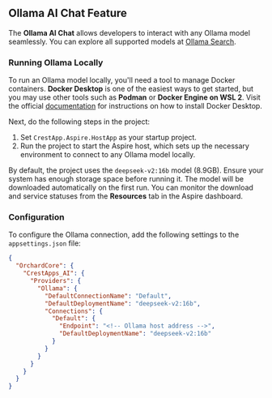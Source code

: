 ## Ollama AI Chat Feature  

The **Ollama AI Chat** allows developers to interact with any Ollama model seamlessly. You can explore all supported models at [Ollama Search](https://ollama.com/search).  

### Running Ollama Locally  

To run an Ollama model locally, you'll need a tool to manage Docker containers. **Docker Desktop** is one of the easiest ways to get started, but you may use other tools such as **Podman** or **Docker Engine on WSL 2**. Visit the official [documentation](https://docs.docker.com/desktop/setup/install/windows-install/) for instructions on how to install Docker Desktop.

Next, do the following steps in the project:  

1. Set `CrestApp.Aspire.HostApp` as your startup project.  
2. Run the project to start the Aspire host, which sets up the necessary environment to connect to any Ollama model locally.  

By default, the project uses the `deepseek-v2:16b` model (8.9GB). Ensure your system has enough storage space before running it. The model will be downloaded automatically on the first run. You can monitor the download and service statuses from the **Resources** tab in the Aspire dashboard.  

### Configuration

To configure the Ollama connection, add the following settings to the `appsettings.json` file:

```json
{
  "OrchardCore": {
    "CrestApps_AI": {
      "Providers": {
        "Ollama": {
          "DefaultConnectionName": "Default",
          "DefaultDeploymentName": "deepseek-v2:16b",
          "Connections": {
            "Default": {
              "Endpoint": "<!-- Ollama host address -->",
              "DefaultDeploymentName": "deepseek-v2:16b"
            }
          }
        }
      }
    }
  }
}
```
